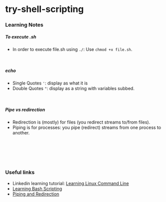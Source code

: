# try-shell-scripting

### Learning Notes

##### To execute .sh
* In order to execute file.sh using `./`: Use `chmod +x file.sh`. 

&nbsp;

##### echo
* Single Quotes `'`: display as what it is 
* Double Quotes `"`: display as a string with variables subbed. 

&nbsp;

##### Pipe vs redirection
* Redirection is (mostly) for files (you redirect streams to/from files).
* Piping is for processes: you pipe (redirect) streams from one process to another.

&nbsp;

&nbsp;
----
### Useful links ###
* Linkedin learning tutorial: [Learning Linux Command Line](https://www.linkedin.com/learning-login/share?forceAccount=false&redirect=https%3A%2F%2Fwww.linkedin.com%2Flearning%2Flearning-linux-command-line-2%3Ftrk%3Dshare_ent_url)
* [Learning Bash Scripting](https://www.linkedin.com/learning-login/share?forceAccount=false&redirect=https%3A%2F%2Fwww.linkedin.com%2Flearning%2Flearning-bash-scripting%3Ftrk%3Dshare_ent_url)
* [Piping and Redirection](https://stackoverflow.com/questions/9553628/piping-and-redirection)
